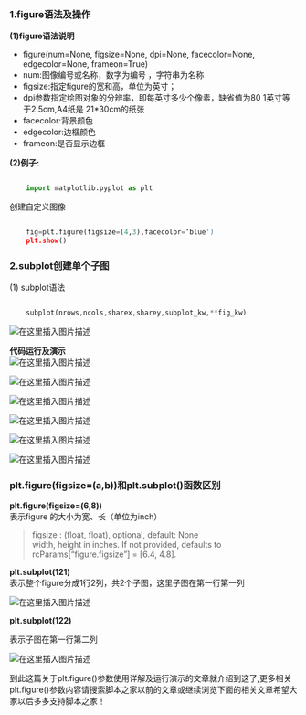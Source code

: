 ###  1.figure语法及操作  

**(1)figure语法说明**

  * figure(num=None, figsize=None, dpi=None, facecolor=None, edgecolor=None, frameon=True) 
  * num:图像编号或名称，数字为编号 ，字符串为名称 
  * figsize:指定figure的宽和高，单位为英寸； 
  * dpi参数指定绘图对象的分辨率，即每英寸多少个像素，缺省值为80 1英寸等于2.5cm,A4纸是 21*30cm的纸张 
  * facecolor:背景颜色 
  * edgecolor:边框颜色 
  * frameon:是否显示边框 

**(2)例子:**

```python

    import matplotlib.pyplot as plt
```

创建自定义图像  

```python

    fig=plt.figure(figsize=(4,3),facecolor=‘blue')
    plt.show()
```

###  2.subplot创建单个子图  

(1) subplot语法

```python

    subplot(nrows,ncols,sharex,sharey,subplot_kw,**fig_kw)
```

![在这里插入图片描述](https://img.jbzj.com/file_images/article/202101/2021010814251518.png)

**代码运行及演示**  
![在这里插入图片描述](https://img.jbzj.com/file_images/article/202101/2021010814251519.png)  

![在这里插入图片描述](https://img.jbzj.com/file_images/article/202101/2021010814251520.png)  

![在这里插入图片描述](https://img.jbzj.com/file_images/article/202101/2021010814251521.png)  

![在这里插入图片描述](https://img.jbzj.com/file_images/article/202101/2021010814251622.png)  

![在这里插入图片描述](https://img.jbzj.com/file_images/article/202101/2021010814251623.png)  

![在这里插入图片描述](https://img.jbzj.com/file_images/article/202101/2021010814251624.png)

###  plt.figure(figsize=(a,b))和plt.subplot()函数区别

**plt.figure(figsize=(6,8))**  
表示figure 的大小为宽、长（单位为inch）

> figsize : (float, float), optional, default: None  
>  width, height in inches. If not provided, defaults to  
>  rcParams[“figure.figsize”] = [6.4, 4.8].

**plt.subplot(121)**  
表示整个figure分成1行2列，共2个子图，这里子图在第一行第一列  

![在这里插入图片描述](https://img.jbzj.com/file_images/article/202101/2021010814300025.png)

**plt.subplot(122)**  

表示子图在第一行第二列  

![在这里插入图片描述](https://img.jbzj.com/file_images/article/202101/2021010814300026.png)

到此这篇关于plt.figure()参数使用详解及运行演示的文章就介绍到这了,更多相关plt.figure()参数内容请搜索脚本之家以前的文章或继续浏览下面的相关文章希望大家以后多多支持脚本之家！

